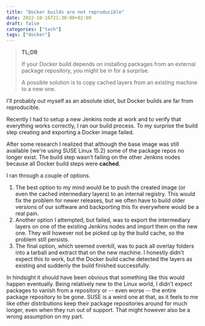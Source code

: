 ```yaml
---
title: "Docker builds are not reproducible"
date: 2022-10-16T21:30:08+02:00
draft: false
categories: ["tech"]
tags: ["docker"]
---
```


> **TL;DR**
> 
> If your Docker build depends on installing packages from an external package repository, you might be in for a surprise.
>
> A possible solution is to copy cached layers from an existing machine to a new one.

I'll probably out myself as an absolute idiot, but Docker builds are far from reproducible.

Recently I had to setup a new Jenkins node at work and to verify that everything works correctly, I ran our build process. To my surprise the build step creating and exporting a Docker image failed.

After some research I realized that although the base image was still available (we're using SUSE Linux 15.2) some of the package repos no longer exist. The build step wasn't failing on the other Jenkins nodes because all Docker build steps were **cached**.

I ran through a couple of options.

1. The best option to my mind would be to push the created image (or even the cached intermediary layers) to an internal registry. This would fix the problem for newer releases, but we often have to build older versions of our software and backporting this fix everywhere would be a real pain.
2. Another option I attempted, but failed, was to export the intermediary layers on one of the existing Jenkins nodes and import them on the new one. They will however not be picked up by the build cache, so the problem still persists.
3. The final option, which seemed overkill, was to pack all overlay folders into a tarball and extract that on the new machine. I honestly didn't expect this to work, but the Docker build cache detected the layers as existing and suddenly the build finished successfully.

In hindsight it should have been obvious that something like this would happen eventually. Being relatively new to the Linux world, I didn't expect packages to vanish from a repository or -- even worse -- the entire package repository to be gone. SUSE is a weird one at that, as it feels to me like other distributions keep their package repositories around for much longer, even when they run out of support. That might however also be a wrong assumption on my part.
